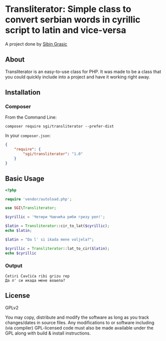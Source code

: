 # Transliterator: Simple class to convert serbian words in cyrillic script to latin and vice-versa

A project done by [Sibin Grasic](https://sgi.io)

## About

Transliterator is an easy-to-use class for PHP.
It was made to be a class that you could quickly include into a project and have it working right away.

## Installation

### Composer

From the Command Line:

```
composer require sgi/transliterator --prefer-dist
```

In your `composer.json`:

``` json
{
    "require": {
        "sgi/transliterator": "1.0"
    }
}
```

## Basic Usage

``` php
<?php

require 'vendor/autoload.php';

use SGI\Transliterator;

$cyrillic = 'Четири Чавчића риби гризу реп!';

$latin = Transliterator::cir_to_lat($cyrillic);
echo $latin;

$latin = "Da l' si ikada mene voljela?";

$cyrillic = Transliterator::lat_to_cir($latin);
echo $cyrillic

```

### Output

```
Četiri Čavčića ribi grizu rep
Да л' си икада мене вољела?
```

## License

GPLv2

You may copy, distribute and modify the software as long as you track changes/dates in source files. Any modifications to or software including (via compiler) GPL-licensed code must also be made available under the GPL along with build & install instructions.

